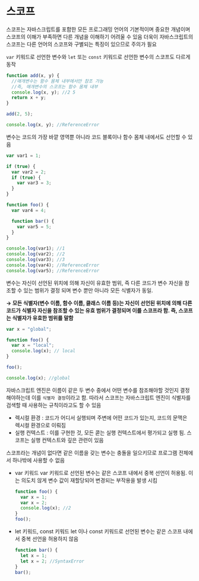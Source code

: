 # 스코프

스코프는 자바스크립트를 포함한 모든 프로그래밍 언어의 기본적이며 중요한 개념이며 스코프의 이해가 부족하면 다른 개념을 이해하기 어려울 수 있음
더욱이 자바스크립트의 스코프는 다른 언어의 스코프와 구별되는 특징이 있으므로 주의가 필요

`var` 키워드로 선언한 변수와 `let` 또는 `const` 키워드로 선언한 변수의 스코프도 다르게 동작

```jsx
function add(x, y) {
  //매개변수는 함수 몸체 내부에서만 참조 가능
  //즉, 매개변수의 스코프는 함수 몸체 내부
  console.log(x, y); //2 5
  return x + y;
}

add(2, 5);

console.log(x, y); //ReferenceError
```

변수는 코드의 가장 바깥 영역뿐 아니라 코드 블록이나 함수 몸체 내에서도 선언할 수 있음

```jsx
var var1 = 1;

if (true) {
  var var2 = 2;
  if (true) {
    var var3 = 3;
  }
}

function foo() {
  var var4 = 4;

  function bar() {
    var var5 = 5;
  }
}

console.log(var1); //1
console.log(var2); //2
console.log(var3); //3
console.log(var4); //ReferenceError
console.log(var5); //ReferenceError
```

변수는 자신이 선언된 위치에 의해 자신이 유효한 범위, 즉 다른 코드가 변수 자신을 참조할 수 있는 범위가 결정 되며 변수 뿐만 아니라 모든 식별자가 동일.

**→ 모든 식별자(변수 이름, 함수 이름, 클래스 이름 등)는 자신이 선언된 위치에 의해 다른 코드가 식별자 자신을 참조할 수 있는 유효 범위가 결정되며 이를 스코프라 함. 즉, 스코프는 식별자가 유효한 범위를 말함**

```jsx
var x = "global";

function foo() {
  var x = "local";
  console.log(x); // local
}

foo();

console.log(x); //global
```

자바스크립트 엔진은 이름이 같은 두 변수 중에서 어떤 변수를 참조해야할 것인지 결정해야하는데 이를 `식별자 결정`이라고 함. 따라서 스코프는 자바스크립트 엔진이 식별자를 검색할 때 사용하는 규칙이라고도 할 수 있음

- 렉시컬 환경 : 코드가 어디서 실행되며 주변에 어떤 코드가 있는지, 코드의 문맥은 렉시컬 환경으로 이뤄짐
- 실행 컨텍스트 : 이를 구현한 것, 모든 콛는 실행 컨텍스트에서 평가되고 실행 됨. 스코프는 실행 컨텍스트와 깊은 관련이 있음

스코프라는 개념이 없다면 같은 이름을 갖는 변수는 충돌을 일으키므로 프로그램 전체에서 하나밖에 사용할 수 없음

- var 키워드
  var 키워드로 선언된 변수는 같은 스코프 내에서 중복 선언이 허용됨. 이는 의도치 않게 변수 값이 재할당되어 변경되는 부작용을 발생 시킴
  ```jsx
  function foo() {
    var x = 1;
    var x = 2;
    console.log(x); //2
  }
  foo();
  ```
- let 키워드, const 키워드
  let 이나 const 키워드로 선언된 변수는 같은 스코프 내에서 중복 선언을 허용하지 않음
  ```jsx
  function bar() {
    let x = 1;
    let x = 2; //SyntaxError
  }
  bar();
  ```
